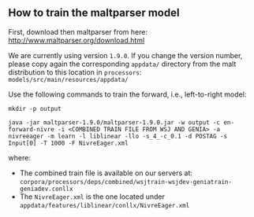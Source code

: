 ## How to train the maltparser model

First, download then maltparser from here: http://www.maltparser.org/download.html

We are currently using version `1.9.0`. If you change the version number, please copy again the corresponding `appdata/` directory from the malt distribution to this location in `processors`: `models/src/main/resources/appdata/`

Use the following commands to train the forward, i.e., left-to-right model:

`mkdir -p output`

`java -jar maltparser-1.9.0/maltparser-1.9.0.jar -w output -c en-forward-nivre -i <COMBINED TRAIN FILE FROM WSJ AND GENIA> -a nivreeager -m learn -l liblinear -llo -s_4_-c_0.1 -d POSTAG -s Input[0] -T 1000 -F NivreEager.xml`

where:
* The combined train file is available on our servers at: `corpora/processors/deps/combined/wsjtrain-wsjdev-geniatrain-geniadev.conllx`
* The `NivreEager.xml` is the one located under `appdata/features/liblinear/conllx/NivreEager.xml`
